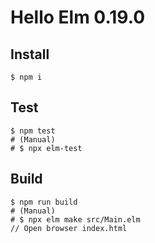 # Hello Elm 0.19.0

## Install

```shell
$ npm i
```

## Test

```shell
$ npm test
# (Manual)
# $ npx elm-test
```

## Build

```shell
$ npm run build
# (Manual)
# $ npx elm make src/Main.elm
// Open browser index.html
```
